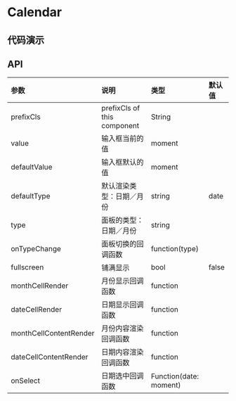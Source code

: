 # Calendar
## 代码演示
## API
|参数|说明|类型|默认值|
|:---|:-----|:----|:------|
|prefixCls|prefixCls of this component|String|
|value|输入框当前的值|moment||
|defaultValue|输入框默认的值|moment||
|defaultType|默认渲染类型：日期／月份|string|date|
|type|面板的类型：日期／月份|string||
|onTypeChange|面板切换的回调函数|function(type)||
|fullscreen|铺满显示|bool|false|
|monthCellRender|月份显示回调函数|function||
|dateCellRender|日期显示回调函数|function||
|monthCellContentRender|月份内容渲染回调函数|function||
|dateCellContentRender|日期内容渲染回调函数|function||
|onSelect|日期选中回调函数|Function(date: moment)||
